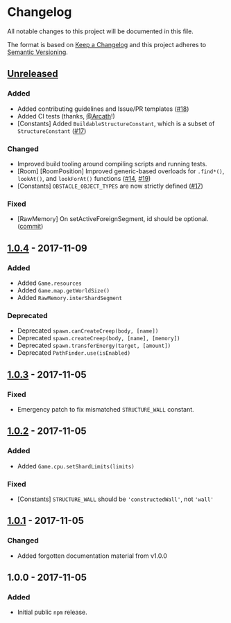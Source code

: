 # Changelog
All notable changes to this project will be documented in this file.

The format is based on [Keep a Changelog](http://keepachangelog.com/en/1.0.0/)
and this project adheres to [Semantic Versioning](http://semver.org/spec/v2.0.0.html).

## [Unreleased]
### Added
- Added contributing guidelines and Issue/PR templates ([#18](https://github.com/screepers/typed-screeps/pull/18))
- Added CI tests (thanks, [@Arcath](https://github.com/Arcath)!)
- [Constants] Added `BuildableStructureConstant`, which is a subset of `StructureConstant` ([#17](https://github.com/screepers/typed-screeps/pull/17))

### Changed
- Improved build tooling around compiling scripts and running tests.
- [Room] [RoomPosition] Improved generic-based overloads for `.find*()`, `lookAt()`, and `lookForAt()` functions ([#14](https://github.com/screepers/typed-screeps/pull/14), [#19](https://github.com/screepers/typed-screeps/pull/19))
- [Constants] `OBSTACLE_OBJECT_TYPES` are now strictly defined ([#17](https://github.com/screepers/typed-screeps/pull/17))

### Fixed
- [RawMemory] On setActiveForeignSegment, id should be optional. ([commit](https://github.com/screepers/typed-screeps/pull/16/commits/9aa7e3efe457f5500cd0eb6a76804bff657db1db))

## [1.0.4] - 2017-11-09
### Added
- Added `Game.resources`
- Added `Game.map.getWorldSize()`
- Added `RawMemory.interShardSegment`

### Deprecated
- Deprecated `spawn.canCreateCreep(body, [name])`
- Deprecated `spawn.createCreep(body, [name], [memory])`
- Deprecated `spawn.transferEnergy(target, [amount])`
- Deprecated `PathFinder.use(isEnabled)`

## [1.0.3] - 2017-11-05
### Fixed
- Emergency patch to fix mismatched `STRUCTURE_WALL` constant.

## [1.0.2] - 2017-11-05
### Added
- Added `Game.cpu.setShardLimits(limits)`

### Fixed
- [Constants] `STRUCTURE_WALL` should be `'constructedWall'`, not `'wall'`

## [1.0.1] - 2017-11-05
### Changed
- Added forgotten documentation material from v1.0.0

## 1.0.0 - 2017-11-05
### Added
- Initial public `npm` release.

[Unreleased]: https://github.com/screepers/typed-screeps/compare/v1.0.4...HEAD
[1.0.4]: https://github.com/screepers/typed-screeps/compare/v1.0.3...v1.0.4
[1.0.3]: https://github.com/screepers/typed-screeps/compare/v1.0.2...v1.0.3
[1.0.2]: https://github.com/screepers/typed-screeps/compare/v1.0.1...v1.0.2
[1.0.1]: https://github.com/screepers/typed-screeps/compare/v1.0.0...v1.0.1
